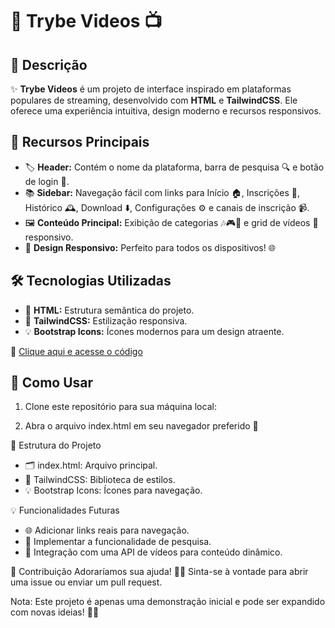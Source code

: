 # 🎥 Trybe Videos 📺

## 📝 Descrição
✨ **Trybe Videos** é um projeto de interface inspirado em plataformas populares de streaming, desenvolvido com **HTML** e **TailwindCSS**. Ele oferece uma experiência intuitiva, design moderno e recursos responsivos.

## 🌟 Recursos Principais
- 🏷️ **Header:** Contém o nome da plataforma, barra de pesquisa 🔍 e botão de login 👤.
- 📚 **Sidebar:** Navegação fácil com links para Início 🏠, Inscrições 📜, Histórico 🕰️, Download ⬇️, Configurações ⚙️ e canais de inscrição 📹.
- 🖼️ **Conteúdo Principal:** Exibição de categorias 🎶🎮🔴 e grid de vídeos 📑 responsivo.
- 📱 **Design Responsivo:** Perfeito para todos os dispositivos! 🌐

## 🛠️ Tecnologias Utilizadas
- 📄 **HTML:** Estrutura semântica do projeto.
- 🎨 **TailwindCSS:** Estilização responsiva.
- 💡 **Bootstrap Icons:** Ícones modernos para um design atraente.

🔗 [Clique aqui e acesse o código](https://github.com/CaioHangai/HTML-CSS-Experience/blob/main/Trabalhando%20comTwindCss/src/index.html)

## 🚀 Como Usar
1. Clone este repositório para sua máquina local:

2. Abra o arquivo index.html em seu navegador preferido 🌟

📂 Estrutura do Projeto
- 🗂️ index.html: Arquivo principal.
- 🎨 TailwindCSS: Biblioteca de estilos.
- 💡 Bootstrap Icons: Ícones para navegação.

💡 Funcionalidades Futuras
- 🌐 Adicionar links reais para navegação.
- 🔎 Implementar a funcionalidade de pesquisa.
- 📡 Integração com uma API de vídeos para conteúdo dinâmico.

🤝 Contribuição
Adoraríamos sua ajuda! 🧑‍💻 Sinta-se à vontade para abrir uma issue ou enviar um pull request.

Nota: Este projeto é apenas uma demonstração inicial e pode ser expandido com novas ideias! 🚧💡
